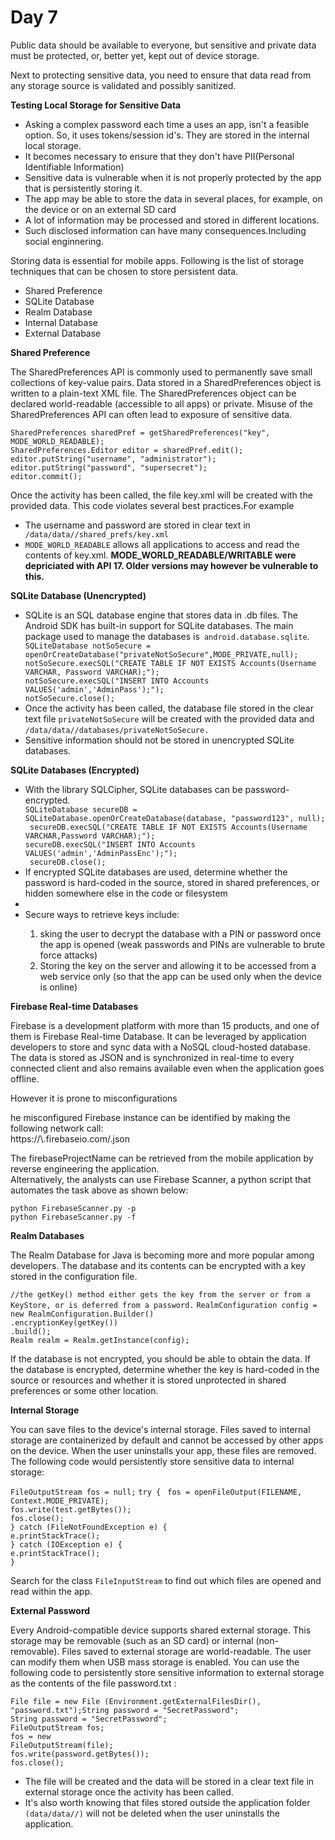 <h1>Day 7</h1>
<p>Public data should be available to everyone, but sensitive and private data must be protected, or, better yet, kept out of device storage.</p>
<p>Next to protecting sensitive data, you need to ensure that data read from any storage source is validated and possibly sanitized.</p>
<p><b>Testing Local Storage for Sensitive Data</b></p>
<ul>
  <li>Asking a complex password each time a uses an app, isn't a feasible option. So, it uses tokens/session id's. They are stored in the internal local storage.</li>
  <li>It becomes necessary to ensure that they don't have PII(Personal Identifiable Information)</li>
  <li>Sensitive data is vulnerable when it is not properly protected by the app that is persistently storing it.</li>
  <li>The app may be able to store the data in several places, for example, on the device or on an external SD card</li>
  <li>A lot of information may be processed and stored in different locations.</li>
  <li>Such disclosed information can have many consequences.Including social enginnering.</li>
</ul>
<p>Storing data is essential for mobile apps. Following is the list of storage techniques that can be chosen to store persistent data.</p>
<ul>
  <li>Shared Preference</li>
  <li>SQLite Database</li>
  <li>Realm Database</li>
  <li>Internal Database</li>
  <li>External Database</li>
</ul>

<p><b>Shared Preference</b></p>
<p>The SharedPreferences API is commonly used to permanently save small collections of key-value pairs. Data stored
in a SharedPreferences object is written to a plain-text XML file. The SharedPreferences object can be declared
world-readable (accessible to all apps) or private. Misuse of the SharedPreferences API can often lead to exposure of
sensitive data. </p>
<code>SharedPreferences sharedPref = getSharedPreferences("key", MODE_WORLD_READABLE);</code><br>
  <code>SharedPreferences.Editor editor = sharedPref.edit(); </code><br>
  <code>editor.putString("username", "administrator");</code><br>
  <code>editor.putString("password", "supersecret"); </code><br>
  <code>editor.commit(); </code>
  
<p>Once the activity has been called, the file key.xml will be created with the provided data. This code violates several
best practices.For example</p>
<ul>
  <li>The username and password are stored in clear text in<code> /data/data/<package-name>/shared_prefs/key.xml</code></li>
  <li><code>MODE_WORLD_READABLE</code> allows all applications to access and read the contents of key.xml. <b>MODE_WORLD_READABLE/WRITABLE were depriciated with API 17. Older versions may however be vulnerable to this.</b></li>
</ul>
<p><b>SQLite Database (Unencrypted)</b></p>
<ul>
  <li>SQLite is an SQL database engine that stores data in .db files. The Android SDK has built-in support for SQLite databases. The main package used to manage the databases is<code> android.database.sqlite</code>.</li>
  <code>SQLiteDatabase notSoSecure = openOrCreateDatabase("privateNotSoSecure",MODE_PRIVATE,null); </code><br>
  <code>notSoSecure.execSQL("CREATE TABLE IF NOT EXISTS Accounts(Username VARCHAR, Password VARCHAR);"); </code><br>
  <code>notSoSecure.execSQL("INSERT INTO Accounts VALUES('admin','AdminPass');"); </code><br>
  <code>notSoSecure.close();</code>
  <li>Once the activity has been called, the database file stored in the clear text file <code>privateNotSoSecure</code> will be created with the provided data and <code>/data/data/<package-name>/databases/privateNotSoSecure.</code> </li>
  <li>Sensitive information should not be stored in unencrypted SQLite databases.</li>
</ul>
<p><b>SQLite Databases (Encrypted)</b></p>
<ul>
  <li>With the library SQLCipher, SQLite databases can be password-encrypted.</li>
  <code>SQLiteDatabase secureDB = SQLiteDatabase.openOrCreateDatabase(database, "password123", null);</code><br>
   <code> secureDB.execSQL("CREATE TABLE IF NOT EXISTS Accounts(Username VARCHAR,Password VARCHAR);"); </code><br>
  <Code>secureDB.execSQL("INSERT INTO Accounts VALUES('admin','AdminPassEnc');"); </code><br>
   <code> secureDB.close();</code>
  <li>If encrypted SQLite databases are used, determine whether the password is hard-coded in the source, stored in shared preferences, or hidden somewhere else in the code or filesystem<li>
  <li>Secure ways to retrieve keys include: </li>
  <ol>
    <li>sking the user to decrypt the database with a PIN or password once the app is opened (weak passwords and PINs are vulnerable to brute force attacks)</li>
    <li>Storing the key on the server and allowing it to be accessed from a web service only (so that the app can be used only when the device is online) </li>
  </ol>
</ul>
<p><b>Firebase Real-time Databases</b></p>
<p>Firebase is a development platform with more than 15 products, and one of them is Firebase Real-time Database. It
 can be leveraged by application developers to store and sync data with a NoSQL cloud-hosted database. The data is
stored as JSON and is synchronized in real-time to every connected client and also remains available even when the
application goes offline.</p>
 <p>However it is prone to misconfigurations</p>
 <p>he misconfigured Firebase instance can be identified by making the following network call:<br> https://\<firebaseProjectName\>.firebaseio.com/.json</p>
  <p>The firebaseProjectName can be retrieved from the mobile application by reverse engineering the application.<br> Alternatively, the analysts can use Firebase Scanner, a python script that automates the task above as shown below:</p>
   <code>python FirebaseScanner.py -p <pathOfAPKFile></code> <br>
   <code>python FirebaseScanner.py -f <commaSeperatedFirebaseProjectName></code><br>  
<p><b>Realm Databases</b></p>    
<p>The Realm Database for Java is becoming more and more popular among developers. The database and its contents can be encrypted with a key stored in the configuration file.</p>     
<code>//the getKey() method either gets the key from the server or from a KeyStore, or is deferred from a password.</code>
    <code>RealmConfiguration config = new RealmConfiguration.Builder()</code> <br>
    <code>.encryptionKey(getKey())</code><br>
    <code>.build();</code><br>
    <code>Realm realm = Realm.getInstance(config);</code><br>
    <p>If the database is not encrypted, you should be able to obtain the data. If the database is encrypted, determine whether the key is hard-coded in the source or resources and whether it is stored unprotected in shared preferences or some other location.</p>
    
<p><b>Internal Storage</b></p>
    <p>You can save files to the device's internal storage. 
    Files saved to internal storage are containerized by default and cannot be accessed by other apps on the device. When the user uninstalls your app, these files are removed. The following code would persistently store sensitive data to internal storage:</p>
    <code>FileOutputStream fos = null;</code>
<code>try { </code>
<code>fos = openFileOutput(FILENAME, Context.MODE_PRIVATE);</code><br>
<code>fos.write(test.getBytes());</code><br>
<code>fos.close();</code><br>
<code>} catch (FileNotFoundException e) {</code><br>
<code>e.printStackTrace();</code><br>
<code>} catch (IOException e) {</code><br>
<code>e.printStackTrace();</code><br>
<code>}</code>
    
<p>Search for the class <code>FileInputStream</code> to find out which files are opened and read within the app.</p>
<p><b>External Password</b></p>
<p>Every Android-compatible device supports shared external storage. This storage may be removable (such as an SD card) or internal (non-removable). Files saved to external storage are world-readable. The user can modify them when USB mass storage is enabled. You can use the following code to persistently store sensitive information to external
storage as the contents of the file password.txt :</p>

<code>File file = new File (Environment.getExternalFilesDir(), "password.txt");String password = "SecretPassword";</code><br>
<code>String password = "SecretPassword";</code><br>
<code>FileOutputStream fos;</code><br>
<code>fos = new FileOutputStream(file);</code><br>
<code>fos.write(password.getBytes());</code><br>
<code>fos.close();</code>
<ul>
<li>The file will be created and the data will be stored in a clear text file in external storage once the activity has been called.</li>
<li>It's also worth knowing that files stored outside the application folder <code>(data/data/<package-name>/)</code> will not be deleted when the user uninstalls the application.</li>
</ul>


    
    
